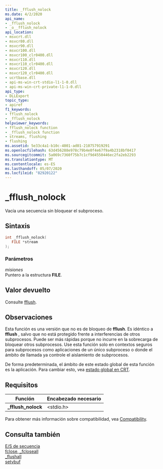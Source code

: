 ```yaml
---
title: _fflush_nolock
ms.date: 4/2/2020
api_name:
- _fflush_nolock
- _o__fflush_nolock
api_location:
- msvcrt.dll
- msvcr80.dll
- msvcr90.dll
- msvcr100.dll
- msvcr100_clr0400.dll
- msvcr110.dll
- msvcr110_clr0400.dll
- msvcr120.dll
- msvcr120_clr0400.dll
- ucrtbase.dll
- api-ms-win-crt-stdio-l1-1-0.dll
- api-ms-win-crt-private-l1-1-0.dll
api_type:
- DLLExport
topic_type:
- apiref
f1_keywords:
- fflush_nolock
- _fflush_nolock
helpviewer_keywords:
- fflush_nolock function
- _fflush_nolock function
- streams, flushing
- flushing
ms.assetid: 5e33c4a1-b10c-4001-ad01-210757919291
ms.openlocfilehash: 63d456288e978c79b4e0f4e67f9a4b2318bf0417
ms.sourcegitcommit: 5a069c7360f75b7c1cf9d4550446ec2fa2eb2293
ms.translationtype: MT
ms.contentlocale: es-ES
ms.lasthandoff: 05/07/2020
ms.locfileid: "82920122"
---
```

# <a name="_fflush_nolock"></a>_fflush_nolock

Vacía una secuencia sin bloquear el subproceso.

## <a name="syntax"></a>Sintaxis

```C
int _fflush_nolock(
   FILE *stream
);
```

### <a name="parameters"></a>Parámetros

*misiones*<br/>
Puntero a la estructura **FILE**.

## <a name="return-value"></a>Valor devuelto

Consulte [fflush](fflush.md).

## <a name="remarks"></a>Observaciones

Esta función es una versión que no es de bloqueo de **fflush**. Es idéntico a **fflush** , salvo que no está protegido frente a interferencias de otros subprocesos. Puede ser más rápidas porque no incurre en la sobrecarga de bloquear otros subprocesos. Use esta función solo en contextos seguros para subprocesos como aplicaciones de un único subproceso o donde el ámbito de llamada ya controle el aislamiento de subprocesos.

De forma predeterminada, el ámbito de este estado global de esta función es la aplicación. Para cambiar esto, vea [estado global en CRT](../global-state.md).

## <a name="requirements"></a>Requisitos

|Función|Encabezado necesario|
|--------------|---------------------|
|**_fflush_nolock**|\<stdio.h>|

Para obtener más información sobre compatibilidad, vea [Compatibility](../../c-runtime-library/compatibility.md).

## <a name="see-also"></a>Consulta también

[E/S de secuencia](../../c-runtime-library/stream-i-o.md)<br/>
[fclose, _fcloseall](fclose-fcloseall.md)<br/>
[_flushall](flushall.md)<br/>
[setvbuf](setvbuf.md)<br/>
